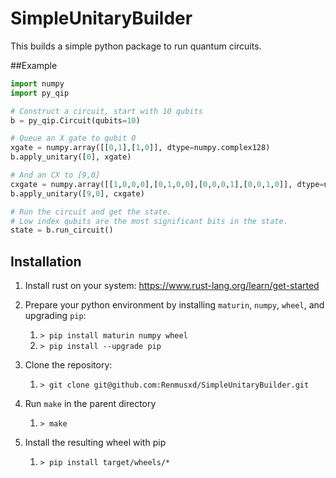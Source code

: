 # SimpleUnitaryBuilder

This builds a simple python package to run quantum circuits.

##Example
```python
import numpy
import py_qip

# Construct a circuit, start with 10 qubits
b = py_qip.Circuit(qubits=10)

# Queue an X gate to qubit 0
xgate = numpy.array([[0,1],[1,0]], dtype=numpy.complex128)
b.apply_unitary([0], xgate)

# And an CX to [9,0]
cxgate = numpy.array([[1,0,0,0],[0,1,0,0],[0,0,0,1],[0,0,1,0]], dtype=numpy.complex128)
b.apply_unitary([9,0], cxgate)

# Run the circuit and get the state.
# Low index qubits are the most significant bits in the state.
state = b.run_circuit()
```

## Installation
1. Install rust on your system: https://www.rust-lang.org/learn/get-started

2. Prepare your python environment by installing `maturin`, `numpy`, `wheel`, and upgrading `pip`:
   1. `> pip install maturin numpy wheel`
   2. `> pip install --upgrade pip`
3. Clone the repository:
   1. `> git clone git@github.com:Renmusxd/SimpleUnitaryBuilder.git`
4. Run `make` in the parent directory
   1. `> make`
5. Install the resulting wheel with pip
   1. `> pip install target/wheels/*`